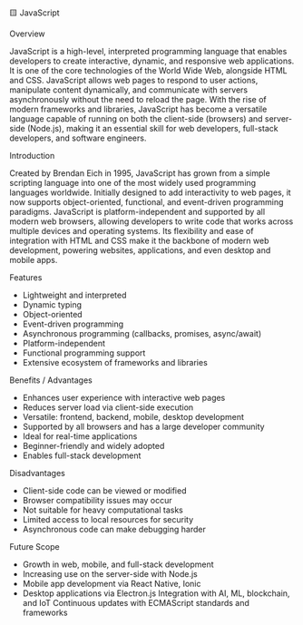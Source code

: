 🟨 JavaScript

Overview

JavaScript is a high-level, interpreted programming language that enables developers to create interactive, dynamic, and responsive web applications. It is one of the core technologies of the World Wide Web, alongside HTML and CSS. JavaScript allows web pages to respond to user actions, manipulate content dynamically, and communicate with servers asynchronously without the need to reload the page. With the rise of modern frameworks and libraries, JavaScript has become a versatile language capable of running on both the client-side (browsers) and server-side (Node.js), making it an essential skill for web developers, full-stack developers, and software engineers.

Introduction

Created by Brendan Eich in 1995, JavaScript has grown from a simple scripting language into one of the most widely used programming languages worldwide. Initially designed to add interactivity to web pages, it now supports object-oriented, functional, and event-driven programming paradigms. JavaScript is platform-independent and supported by all modern web browsers, allowing developers to write code that works across multiple devices and operating systems. Its flexibility and ease of integration with HTML and CSS make it the backbone of modern web development, powering websites, applications, and even desktop and mobile apps.

Features

- Lightweight and interpreted
- Dynamic typing
- Object-oriented
- Event-driven programming
- Asynchronous programming (callbacks, promises, async/await)
- Platform-independent
- Functional programming support
- Extensive ecosystem of frameworks and libraries

Benefits / Advantages

- Enhances user experience with interactive web pages
- Reduces server load via client-side execution
- Versatile: frontend, backend, mobile, desktop development
- Supported by all browsers and has a large developer community
- Ideal for real-time applications
- Beginner-friendly and widely adopted
- Enables full-stack development

Disadvantages

- Client-side code can be viewed or modified
- Browser compatibility issues may occur
- Not suitable for heavy computational tasks
- Limited access to local resources for security
- Asynchronous code can make debugging harder

Future Scope

- Growth in web, mobile, and full-stack development
- Increasing use on the server-side with Node.js
- Mobile app development via React Native, Ionic
- Desktop applications via Electron.js
Integration with AI, ML, blockchain, and IoT
Continuous updates with ECMAScript standards and frameworks
